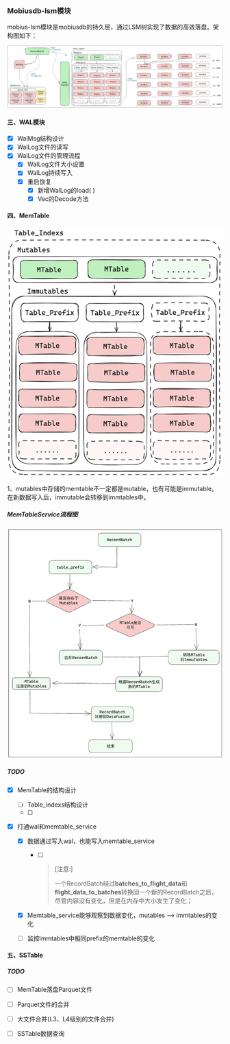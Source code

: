 ### Mobiusdb-lsm模块

mobius-lsm模块是mobiusdb的持久层，通过LSM树实现了数据的高效落盘。架构图如下：

![LSM tree](../../reademe_imgs/LSM示意图.png)



#### 三、WAL模块

- [x] WalMsg结构设计
- [x] WalLog文件的读写
- [x] WalLog文件的管理流程
  - [x] WalLog文件大小设置
  - [x] WalLog持续写入
  - [x] 重启恢复
    - [x] 新增WalLog的load( )
    - [x] Vec<WalMsg>的Decode方法

#### 四、MemTable

![memtable_service](../../reademe_imgs/table_indexs.png)

1、mutables中存储的memtable不一定都是mutable，也有可能是immutable。在新数据写入后，immutable会转移到immtables中。

##### MemTableService流程图

![](../../reademe_imgs/MemTableService.png)

##### TODO

- [x] MemTable的结构设计

  - [ ] Table_indexs结构设计
  - [ ] 

- [x] 打通wal和memtable_service

  - [x] 数据通过写入wal，也能写入memtable_service

    - [ ] >[注意:]
      >
      >一个RecordBatch经过**batches_to_flight_data**和**flight_data_to_batches**转换回一个新的RecordBatch之后，尽管内容没有变化，但是在内存中大小发生了变化；

  - [x] Memtable_service能够观察到数据变化，mutables --> immtables的变化

  - [ ] 监控immtables中相同prefix的memtable的变化

#### 五、SSTable

##### TODO

- [ ] MemTable落盘Parquet文件
- [ ] Parquet文件的合并
- [ ] 大文件合并(L3、L4级别的文件合并)
- [ ] SSTable数据查询









